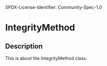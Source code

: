 SPDX-License-Identifier: Community-Spec-1.0

# IntegrityMethod

## Description

This is about the IntegrityMethod class.

